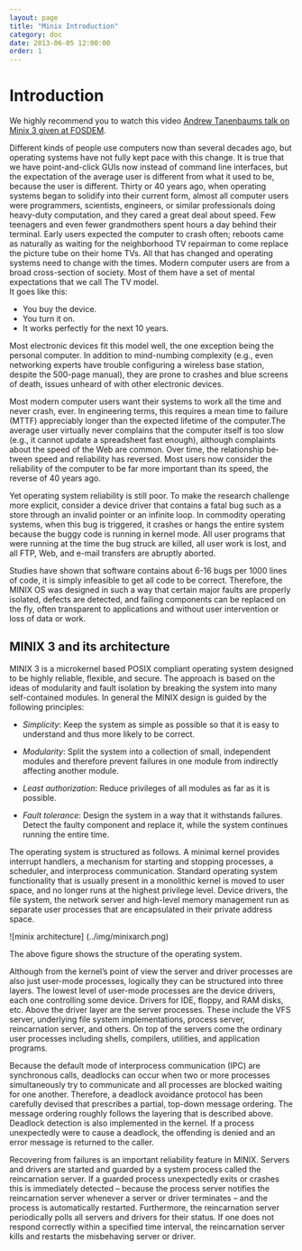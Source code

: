 ```yaml
---
layout: page
title: "Minix Introduction"
category: doc
date: 2013-06-05 12:00:00
order: 1
---
```

# Introduction

We highly recommend you to watch this video [Andrew Tanenbaums talk on Minix 3 given at FOSDEM](https://www.youtube.com/watch?v=bx3KuE7UjGA).

Different kinds of people use computers now than several decades ago, but operating systems have not fully kept pace with this change. It is true that we have point-and-click GUIs now instead of command line interfaces, but the expectation of the average user is different from what it used to be, because the user is different. Thirty or 40 years ago, when operating systems began to solidify into their current form, almost all computer users were programmers, scientists, engineers, or similar professionals doing heavy-duty computation, and they cared a great deal about speed. Few teenagers and even fewer grandmothers spent hours a day behind their terminal. Early users expected the computer to crash often; reboots came as naturally as waiting for the neighborhood TV repairman to come replace the picture tube on their home TVs. All that has changed and operating systems need to change with the times. Modern computer users are from a broad cross-section of society. Most of them have a set of mental expectations that we call The TV model.   
It goes like this:   

* You buy the device.   
* You turn it on.   
* It works perfectly for the next 10 years.   
     
Most electronic devices fit this model well, the one exception being the personal computer. In addition to mind-numbing complexity (e.g., even networking experts have trouble configuring a wireless base station, despite the 500-page manual), they are prone to crashes and blue screens of death, issues unheard of with other electronic devices.     

Most modern computer users want their systems to work all the time and never crash, ever. In engineering terms, this requires a mean time to failure (MTTF) appre­ciably longer than the expected lifetime of the computer.The average user virtually never complains that the com­puter itself is too slow (e.g., it cannot update a spread­sheet fast enough), although complaints about the speed of the Web are common. Over time, the relationship be­tween speed and reliability has reversed. Most users now consider the reliability of the computer to be far more im­portant than its speed, the reverse of 40 years ago.     
 
Yet operating system reliability is still poor. To make the research challenge more explicit, consider a device driver that contains a fatal bug such as a store through an invalid pointer or an infinite loop. In commodity op­erating systems, when this bug is triggered, it crashes or hangs the entire system because the buggy code is run­ning in kernel mode. All user programs that were run­ning at the time the bug struck are killed, all user work is lost, and all FTP, Web, and e-mail transfers are abruptly aborted.   

Studies have shown that software contains about 6-16 bugs per 1000 lines of code, it is simply infeasible to get all code to be correct. Therefore, the MINIX OS was designed in such a way that certain major faults are properly isolated, defects are detected, and failing components can be replaced on the fly, often transparent to applications and without user intervention or loss of data or work.   

## MINIX 3 and its architecture  

MINIX 3 is a microkernel based POSIX compliant operating system designed to be highly reliable, flexible, and secure. The approach is based on the ideas of modularity and fault isolation by breaking the system into many self-contained modules. In general the MINIX design is guided by the following principles:

* *Simplicity*: Keep the system as simple as possible so that it is easy to understand and thus more likely to be correct.  

* *Modularity*: Split the system into a collection of small, independent modules and therefore prevent failures in one module from indirectly affecting another module.  

* *Least authorization*: Reduce privileges of all modules as far as it is possible.  

* *Fault tolerance*: Design the system in a way that it withstands failures. Detect the faulty component and replace it, while the system continues running the entire time.  

The operating system is structured as follows. A minimal kernel provides interrupt handlers, a mechanism for starting and stopping processes, a scheduler,
and interprocess communication. Standard operating system functionality that is usually present in a monolithic kernel is moved to user space, and no longer
runs at the highest privilege level. Device drivers, the file system, the network server and high-level memory management run as separate user processes that are encapsulated in their private address space.

![minix architecture] (../img/minixarch.png)

The above figure shows the structure of the operating system.  

Although from the kernel’s point of view the server and driver processes are also just user-mode processes, logically they can be structured into three layers. The lowest level of user-mode processes are the device drivers, each one controlling some device. Drivers for IDE, floppy, and RAM disks, etc. Above the driver layer are the server processes. These include the VFS server, underlying file system implementations, process server, reincarnation server, and others. On top of the servers come the ordinary user processes including shells, compilers, utilities, and application programs.   

Because the default mode of interprocess communication (IPC) are synchronous calls, deadlocks can occur when two or more processes simultaneously try to communicate and all processes are blocked waiting for one another. Therefore, a deadlock avoidance protocol has been carefully devised that prescribes a partial, top-down message ordering. The message ordering roughly follows the layering that is described above. Deadlock detection is also implemented in the kernel. If
a process unexpectedly were to cause a deadlock, the offending is denied and an error message is returned to the caller.   

Recovering from failures is an important reliability feature in MINIX. Servers and drivers are started and guarded by a system process called the reincarnation server. If a guarded process unexpectedly exits or crashes this is immediately detected – because the process server notifies the reincarnation server whenever a server or driver terminates – and the process is automatically restarted. Furthermore, the reincarnation server periodically polls all servers and drivers for their status. If one does not respond correctly within a specified time interval, the reincarnation server kills and restarts the misbehaving server or driver.

